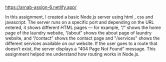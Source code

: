 https://arnab-assign-6.netlify.app/



In this assignment, I created a basic Node.js server using html , css and javascript. The server runs on a specific port and depending on the URL entered, it shows different HTML pages — for example, “/” shows the home page of the laundry website, “/about” shows the about page of laundry website, and “/contact” shows the contact page and "/services" shows the different services available on our website. If the user goes to a route that doesn’t exist, the server displays a “404 Page Not Found” message. This assignment helped me understand how routing works in Node.js.
